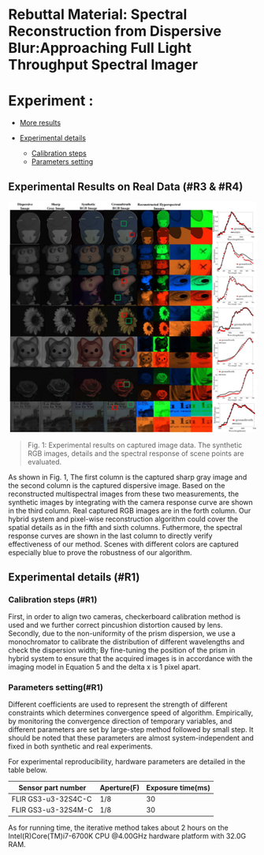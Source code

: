 # Rebuttal Material: Spectral Reconstruction from Dispersive Blur:Approaching Full Light Throughput Spectral Imager

# Experiment :

* [More results](#res)
* [Experimental details](#para)
   
    * [Calibration steps](#calib)
    * [Parameters setting](#parameters)


## <span id="res">Experimental Results on Real Data (#R3 & #R4)</span>

![image](https://github.com/fjdksfj/fjdksfj.github.io/blob/master/more_res.jpg)

> Fig. 1: Experimental results on captured image data. The synthetic RGB images, details and the spectral response of scene points are evaluated.

As shown in Fig. 1, The first column is the captured sharp gray image and the second column is the captured dispersive image. Based on the reconstructed multispectral images from these two measurements, the synthetic images by integrating with the camera response curve are shown in the third column. Real captured RGB images are in the forth column. Our hybrid system and pixel-wise reconstruction algorithm could cover the spatial details as in the fifth and sixth columns. Futhermore, the spectral response curves are shown in the last column to directly verify effectiveness of our method. 
Scenes with different colors are captured especially blue to prove the robustness of our algorithm.

## <span id="para">Experimental details (#R1)</span>
### <span id="calib">Calibration steps (#R1)</span>

First, in order to align two cameras, checkerboard calibration method is used and we further correct pincushion distortion caused by lens. Secondly, due to the non-uniformity of the prism dispersion, we use a monochromator to calibrate the distribution of different wavelengths and check the dispersion width; By fine-tuning the position of the prism in hybrid system to ensure that the acquired images is in accordance with the imaging model in Equation 5 and the delta x is 1 pixel apart.  

### <span id="parameters">Parameters setting(#R1)</span>

Different coefficients are used to represent the strength of different constraints which determines convergence speed of algorithm. Empirically, by monitoring the convergence direction of temporary variables, and different parameters are set by large-step method followed by small step. It should be noted that these parameters are almost system-independent and fixed in both synthetic and real experiments.

For experimental reproducibility, hardware parameters are detailed in the table below.

|  Sensor part number    | Aperture(F) |Exposure time(ms)|
| -------------------    | -------| ------------|
| FLIR GS3-u3-32S4C-C    |    1/8 | 30        |
| FLIR GS3-u3-32S4M-C    |    1/8 | 30        |


As for running time, the iterative method takes about 2 hours on the Intel(R)Core(TM)i7-6700K CPU @4.00GHz hardware platform with 32.0G RAM.
